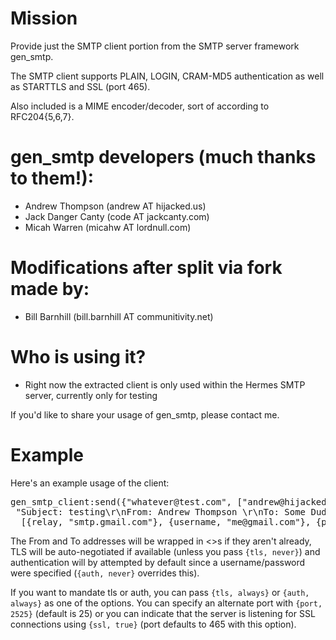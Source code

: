 Mission
=======

Provide just the SMTP client portion from the SMTP server framework gen_smtp.

The SMTP client supports PLAIN, LOGIN, CRAM-MD5 authentication as well
as STARTTLS and SSL (port 465).

Also included is a MIME encoder/decoder, sort of according to RFC204{5,6,7}.

gen_smtp developers (much thanks to them!):
============================================

+ Andrew Thompson (andrew AT hijacked.us)
+ Jack Danger Canty (code AT jackcanty.com)
+ Micah Warren (micahw AT lordnull.com)

Modifications after split via fork made by:
============================================
+ Bill Barnhill (bill.barnhill AT communitivity.net)

Who is using it?
================

+ Right now the extracted client is only used within the Hermes SMTP server, currently only for testing

If you'd like to share your usage of gen_smtp, please contact me.

Example
==============

Here's an example usage of the client:

<pre>
gen_smtp_client:send({"whatever@test.com", ["andrew@hijacked.us"],
 "Subject: testing\r\nFrom: Andrew Thompson <andrew@hijacked.us>\r\nTo: Some Dude <foo@bar.com>\r\n\r\nThis is the email body"},
  [{relay, "smtp.gmail.com"}, {username, "me@gmail.com"}, {password, "mypassword"}]).
</pre>

The From and To addresses will be wrapped in &lt;&gt;s if they aren't already,
TLS will be auto-negotiated if available (unless you pass `{tls, never}`) and
authentication will by attempted by default since a username/password were
specified (`{auth, never}` overrides this).

If you want to mandate tls or auth, you can pass `{tls, always}` or `{auth,
always}` as one of the options. You can specify an alternate port with `{port,
2525}` (default is 25) or you can indicate that the server is listening for SSL
connections using `{ssl, true}` (port defaults to 465 with this option).

